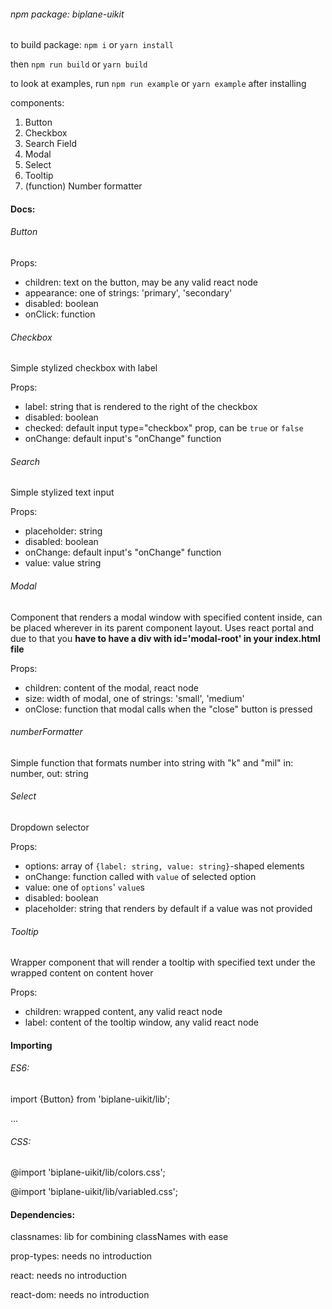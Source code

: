 ###### npm package: biplane-uikit

to build package:
`npm i` or `yarn install`

then `npm run build` or `yarn build`

to look at examples, run `npm run example` or `yarn example` after installing

components:
1. Button
2. Checkbox
3. Search Field
4. Modal
5. Select
6. Tooltip
7. (function) Number formatter

#### Docs:
###### Button
Props:
* children: text on the button, may be any valid react node
* appearance: one of strings: 'primary', 'secondary'
* disabled: boolean
* onClick: function

###### Checkbox
Simple stylized checkbox with label

Props:
* label: string that is rendered to the right of the checkbox
* disabled: boolean
* checked: default input type="checkbox" prop, can be `true` or `false`
* onChange: default input's "onChange" function

###### Search
Simple stylized text input

Props:
* placeholder: string
* disabled: boolean
* onChange: default input's "onChange" function
* value: value string

###### Modal
Component that renders a modal window with specified content inside, can be placed wherever in its parent component layout. Uses react portal and due to that you **have to have a div with id='modal-root' in your index.html file**

Props:
* children: content of the modal, react node
* size: width of modal, one of strings: 'small', 'medium'
* onClose: function that modal calls when the "close" button is pressed

###### numberFormatter
Simple function that formats number into string with "k" and "mil"
in: number, out: string

###### Select
Dropdown selector

Props:
* options: array of `{label: string, value: string}`-shaped elements
* onChange: function called with `value` of selected option
* value: one of `options`' `value`s
* disabled: boolean
* placeholder: string that renders by default if a value was not provided

###### Tooltip
Wrapper component that will render a tooltip with specified text under the wrapped content on content hover

Props:
* children: wrapped content, any valid react node
* label: content of the tooltip window, any valid react node


#### Importing
###### ES6:

import {Button} from 'biplane-uikit/lib';

...

###### CSS:

@import 'biplane-uikit/lib/colors.css';

@import 'biplane-uikit/lib/variabled.css';


#### Dependencies:

classnames: lib for combining classNames with ease

prop-types: needs no introduction

react: needs no introduction

react-dom: needs no introduction
